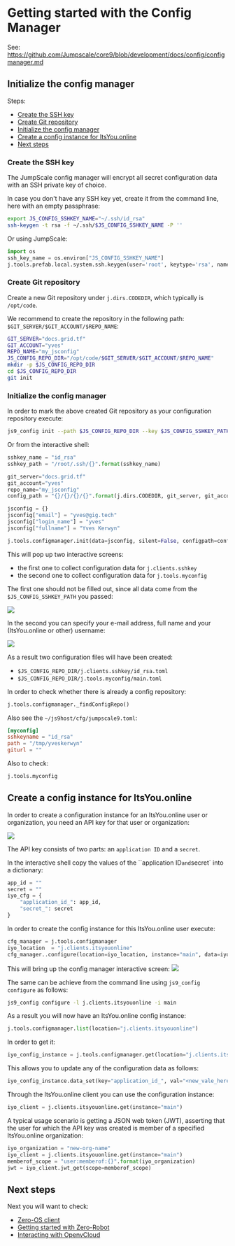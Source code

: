 # Getting started with the Config Manager 

See: https://github.com/Jumpscale/core9/blob/development/docs/config/configmanager.md


## Initialize the config manager

Steps:
- [Create the SSH key](#ssh-key)
- [Create Git repository](#git-repo)
- [Initialize the config manager](#init)
- [Create a config instance for ItsYou.online](#iyo)
- [Next steps](#next)


<a id="ssh-key"></a>

### Create the SSH key

The JumpScale config manager will encrypt all secret configuration data with an SSH private key of choice.

In case you don't have any SSH key yet, create it from the command line, here with an empty passphrase:
```bash
export JS_CONFIG_SSHKEY_NAME="~/.ssh/id_rsa"
ssh-keygen -t rsa -f ~/.ssh/$JS_CONFIG_SSHKEY_NAME -P ''
```

Or using JumpScale:
```python
import os
ssh_key_name = os.environ["JS_CONFIG_SSHKEY_NAME"]
j.tools.prefab.local.system.ssh.keygen(user='root', keytype='rsa', name=ssh_key_name)
```


<a id="git-repo"></a>

### Create Git repository

Create a new Git repository under `j.dirs.CODEDIR`, which typically is `/opt/code`.

We recommend to create the repository in the following path: `$GIT_SERVER/$GIT_ACCOUNT/$REPO_NAME`:
```bash
GIT_SERVER="docs.grid.tf"
GIT_ACCOUNT="yves"
REPO_NAME="my_jsconfig"
JS_CONFIG_REPO_DIR="/opt/code/$GIT_SERVER/$GIT_ACCOUNT/$REPO_NAME"
mkdir -p $JS_CONFIG_REPO_DIR
cd $JS_CONFIG_REPO_DIR
git init
```

<a id="init"></a>

### Initialize the config manager

In order to mark the above created Git repository as your configuration repository execute:
```bash
js9_config init --path $JS_CONFIG_REPO_DIR --key $JS_CONFIG_SSHKEY_PATH
``` 

Or from the interactive shell:
```python
sshkey_name = "id_rsa"
sshkey_path = "/root/.ssh/{}".format(sshkey_name)

git_server="docs.grid.tf"
git_account="yves"
repo_name="my_jsconfig"
config_path = "{}/{}/{}/{}".format(j.dirs.CODEDIR, git_server, git_account, repo_name)

jsconfig = {}
jsconfig["email"] = "yves@gig.tech"
jsconfig["login_name"] = "yves"
jsconfig["fullname"] = "Yves Kerwyn"

j.tools.configmanager.init(data=jsconfig, silent=False, configpath=config_path, keypath=sshkey_path)
```

This will pop up two interactive screens:
- the first one to collect configuration data for `j.clients.sshkey`
- the second one to collect configuration data for `j.tools.myconfig`

The first one should not be filled out, since all data come from the `$JS_CONFIG_SSHKEY_PATH` you passed:

![](images/j.clients.sshkey.png)


In the second you can specify your e-mail address, full name and your (ItsYou.online or other) username:

![](images/j.tools.myconfig.png)


As a result two configuration files will have been created:
- `$JS_CONFIG_REPO_DIR/j.clients.sshkey/id_rsa.toml`
- `$JS_CONFIG_REPO_DIR/j.tools.myconfig/main.toml`


In order to check whether there is already a config repository:
```python
j.tools.configmanager._findConfigRepo()
```

Also see the `~/js9host/cfg/jumpscale9.toml`: 
```toml
[myconfig]
sshkeyname = "id_rsa"
path = "/tmp/yveskerwyn"
giturl = ""
```

Also to check:
```python
j.tools.myconfig
```

<a id="iyo"></a>

## Create a config instance for ItsYou.online

In order to create a configuration instance for an ItsYou.online user or organization, you need an API key for that user or organization:

![](images/my_demo_key.png)

The API key consists of two parts: an `application ID` and a `secret`. 

In the interactive shell copy the values of the ``application ID` and `secret` into a dictionary: 
```python
app_id = ""
secret = ""
iyo_cfg = {
    "application_id_": app_id,
    "secret_": secret
}
```

In order to create the config instance for this ItsYou.online user execute:
```python
cfg_manager = j.tools.configmanager
iyo_location  = "j.clients.itsyouonline"
cfg_manager..configure(location=iyo_location, instance="main", data=iyo_cfg, interactive=True)
```

This will bring up the config manager interactive screen:
![](images/j.clients.itsyouonline.png)

The same can be achieve from the command line using `js9_config configure` as follows:
```bash
js9_config configure -l j.clients.itsyouonline -i main
```

As a result you will now have an ItsYou.online config instance:
```python
j.tools.configmanager.list(location="j.clients.itsyouonline")
```

In order to get it:
```python
iyo_config_instance = j.tools.configmanager.get(location="j.clients.itsyouonline", instance="main")
```

This allows you to update any of the configuration data as follows:
```python
iyo_config_instance.data_set(key="application_id_", val="<new_vale_here>", save=True)
```

Through the ItsYou.online client you can use the configuration instance:
```python
iyo_client = j.clients.itsyouonline.get(instance="main")
```

A typical usage scenario is getting a JSON web token (JWT), asserting that the user for which the API key was created is member of a specified ItsYou.online organization:
```python
iyo_organization = "new-org-name"
iyo_client = j.clients.itsyouonline.get(instance="main")
memberof_scope = "user:memberof:{}".format(iyo_organization)
jwt = iyo_client.jwt_get(scope=memberof_scope)
```

<a id="next"></a>
## Next steps

Next you will want to check:
- [Zero-OS client](14-zero-os_client.md)
- [Getting started with Zero-Robot](zero-robot.md)
- [Interacting with OpenvCloud](openvcloud.md)